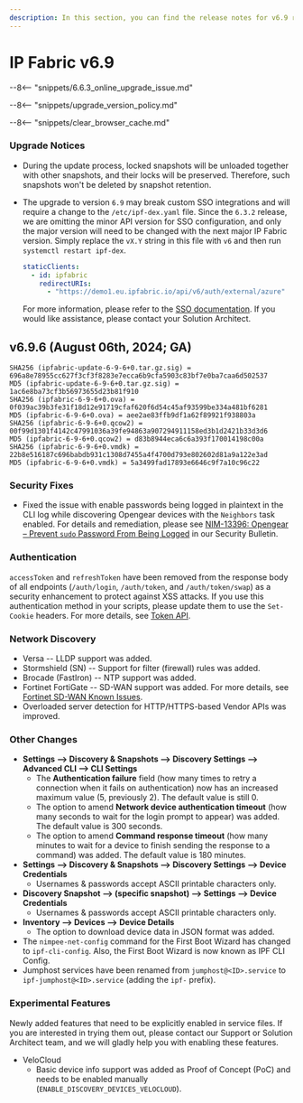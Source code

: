 ```yaml
---
description: In this section, you can find the release notes for v6.9 releases.
---
```


# IP Fabric v6.9

--8<-- "snippets/6.6.3_online_upgrade_issue.md"

--8<-- "snippets/upgrade_version_policy.md"

--8<-- "snippets/clear_browser_cache.md"

### Upgrade Notices

- During the update process, locked snapshots will be unloaded together with
  other snapshots, and their locks will be preserved. Therefore, such snapshots
  won't be deleted by snapshot retention.
- The upgrade to version `6.9` may break custom SSO integrations and will
  require a change to the `/etc/ipf-dex.yaml` file. Since the `6.3.2` release,
  we are omitting the minor API version for SSO configuration, and only the
  major version will need to be changed with the next major IP Fabric version.
  Simply replace the `vX.Y` string in this file with `v6` and then run
  `systemctl restart ipf-dex`.

  ```yaml
  staticClients:
    - id: ipfabric
      redirectURIs:
        - "https://demo1.eu.ipfabric.io/api/v6/auth/external/azure"
  ```

  For more information, please refer to the
  [SSO documentation](../../IP_Fabric_Settings/administration/sso.md#sso-configuration-ipf-dexyaml).
  If you would like assistance, please contact your Solution Architect.

## v6.9.6 (August 06th, 2024; GA)

```
SHA256 (ipfabric-update-6-9-6+0.tar.gz.sig) = 696a8e78955cc627f3cf3f8283e7ecca6b9cfa5903c83bf7e0ba7caa6d502537
MD5 (ipfabric-update-6-9-6+0.tar.gz.sig) = 1ac6e8ba73cf3b56973655d23b81f910
SHA256 (ipfabric-6-9-6+0.ova) = 0f039ac39b3fe31f18d12e91719cfaf620f6d54c45af93599be334a481bf6281
MD5 (ipfabric-6-9-6+0.ova) = aee2ae83ffb9df1a62f89921f938803a
SHA256 (ipfabric-6-9-6+0.qcow2) = 00f99d1301f4142c47991036a39fe94863a907294911158ed3b1d2421b33d3d6
MD5 (ipfabric-6-9-6+0.qcow2) = d83b8944eca6c6a393f170014198c00a
SHA256 (ipfabric-6-9-6+0.vmdk) = 22b8e516187c696babdb931c1308d7455a4f4700d793e802602d81a9a122e3ad
MD5 (ipfabric-6-9-6+0.vmdk) = 5a3499fad17893e6646c9f7a10c96c22
```

### Security Fixes

- Fixed the issue with enable passwords being logged in plaintext in the CLI log
  while discovering Opengear devices with the `Neighbors` task enabled. For
  details and remediation, please see 
  [NIM-13396: Opengear – Prevent `sudo` Password From Being Logged](../../support/security_bulletins.md#nim-13396-opengear-prevent-sudo-password-from-being-logged)
  in our Security Bulletin.

### Authentication

`accessToken` and `refreshToken` have been removed from the response body of all
endpoints (`/auth/login`, `/auth/token`, and `/auth/token/swap`) as a security
enhancement to protect against XSS attacks. If you use this authentication
method in your scripts, please update them to use the `Set-Cookie` headers. For
more details, see [Token API](../../IP_Fabric_API/authentication.md#token-api).

### Network Discovery

- Versa -- LLDP support was added.
- Stormshield (SN) -- Support for filter (firewall) rules was added.
- Brocade (FastIron) -- NTP support was added.
- Fortinet FortiGate -- SD-WAN support was added. For more details, see
  [Fortinet SD-WAN Known Issues](../../support/known_issues/Vendors/fortinet/sdwan.md).
- Overloaded server detection for HTTP/HTTPS-based Vendor APIs was improved.

### Other Changes

- **Settings --> Discovery & Snapshots --> Discovery Settings --> Advanced CLI
  --> CLI Settings**
  - The **Authentication failure** field (how many times to retry a connection 
    when it fails on authentication) now has an increased maximum value (5,
    previously 2). The default value is still 0.
  - The option to amend **Network device authentication timeout** (how many
    seconds to wait for the login prompt to appear) was added. The default value 
    is 300 seconds.
  - The option to amend **Command response timeout** (how many minutes to wait
    for a device to finish sending the response to a command) was added. The
    default value is 180 minutes.
- **Settings --> Discovery & Snapshots --> Discovery Settings --> Device
  Credentials**
  - Usernames & passwords accept ASCII printable characters only.
- **Discovery Snapshot --> (specific snapshot) --> Settings --> Device
  Credentials**
  - Usernames & passwords accept ASCII printable characters only.
- **Inventory --> Devices --> Device Details**
  - The option to download device data in JSON format was added.
- The `nimpee-net-config` command for the First Boot Wizard has changed to
  `ipf-cli-config`. Also, the First Boot Wizard is now known as IPF CLI Config.
- Jumphost services have been renamed from `jumphost@<ID>.service` to
  `ipf-jumphost@<ID>.service` (adding the `ipf-` prefix).

### Experimental Features

Newly added features that need to be explicitly enabled in service files. If
you are interested in trying them out, please contact our Support or Solution
Architect team, and we will gladly help you with enabling these features.

- VeloCloud
  - Basic device info support was added as Proof of Concept (PoC) and needs to
    be enabled manually (`ENABLE_DISCOVERY_DEVICES_VELOCLOUD`).
